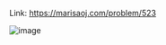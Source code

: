 Link: https://marisaoj.com/problem/523

![image](https://github.com/user-attachments/assets/b1af3b1f-18a3-4c4f-8bda-de43e60f4883)
